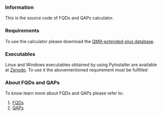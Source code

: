 ### Information
This is the source code of FQDs and QAPs calculator.

### Requirements
To use the calculator please download the [QM9-extended-plus database](https://zenodo.org/doi/10.5281/zenodo.7021447).

### Executables
Linux and Windows executables obtained by using PyInstaller are available at [Zenodo](https://zenodo.org/doi/10.5281/zenodo.10417807). To use it the abovementioned requirement must be fulfilled

### About FQDs and QAPs
To know learn more about FQDs and QAPs please refer to:
1. [FQDs](https://doi.org/10.1016/j.jmgm.2023.108584)
2. [QAPs](https://doi.org/10.26434/chemrxiv-2023-pcbrw)
